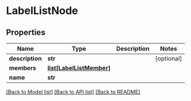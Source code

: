 # LabelListNode

## Properties
Name | Type | Description | Notes
------------ | ------------- | ------------- | -------------
**description** | **str** |  | [optional] 
**members** | [**list[LabelListMember]**](LabelListMember.md) |  | 
**name** | **str** |  | 

[[Back to Model list]](../README.md#documentation-for-models) [[Back to API list]](../README.md#documentation-for-api-endpoints) [[Back to README]](../README.md)


